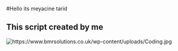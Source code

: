 #Hello its meyacine tarid
## This script created by me 

<img title="a title" alt="https://www.bmrsolutions.co.uk/wp-content/uploads/Coding.jpg">
